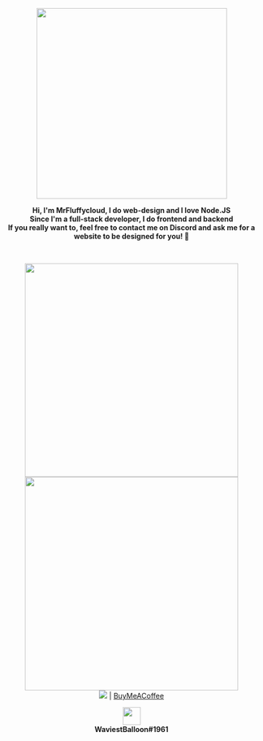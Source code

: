 
<p align="center"><img src="./resources/facemain.png" width=375px><br></p>

<p align="center"><strong>Hi, I'm <b>MrFluffycloud</b>, I do web-design and I love Node.JS<br>
Since I'm a full-stack developer, I do frontend and backend<br>
If you really want to, feel free to contact me on Discord and ask me for a website to be designed for you! 💙</strong></p>

<br>

<p align="center"><a href="https://discord.gg/cqpMzBjzQu"><img src="https://discord.com/api/guilds/701451295566856242/widget.png?style=banner4" width=420px></a><br>
  <a href="https://github.com/WaviestBalloon/"><img src="https://github-readme-stats.vercel.app/api?username=WaviestBalloon" width=420px></a>
  <br><img src="https://visitor-badge.glitch.me/badge?page_id=WaviestBalloon"> | <a href="https://buymeacoff.ee/WaviestBalloon"> BuyMeACoffee</a></p>

<p align="center"><img src="./resources/Discord-Logo-Color.png" width=35px><br><strong>WaviestBalloon#1961</strong></p>
<!--<p align="center"><img src="./resources/Twitter_Logo_Blue.png" width=45px><br><strong>@WaviestBalloon</strong></p>-->
